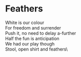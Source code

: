 # Feathers

White is our colour\
For freedom and surrender\
Push it, no need to delay a-further\
Half the fun is anticipation\
We had our play though\
Stool, open shirt and feathers\
